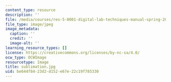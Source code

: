 ```yaml
---
content_type: resource
description: ''
file: /media/courses/res-5-0001-digital-lab-techniques-manual-spring-2007/be644f8423d2d152e67e22c19f785330_sublimation.jpg
file_type: image/jpeg
image_metadata:
  caption: ''
  credit: ''
  image-alt: ''
learning_resource_types: []
license: https://creativecommons.org/licenses/by-nc-sa/4.0/
ocw_type: OCWImage
resourcetype: Image
title: sublimation.jpg
uid: be644f84-23d2-d152-e67e-22c19f785330
---
```

